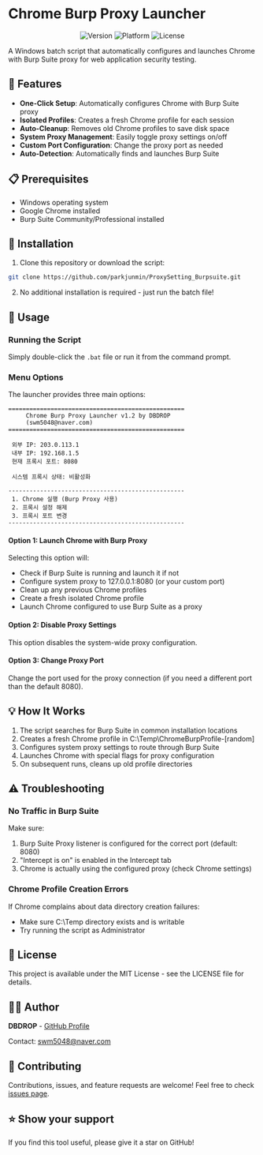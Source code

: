 # Chrome Burp Proxy Launcher

<div align="center">

![Version](https://img.shields.io/badge/version-1.2-blue.svg)
![Platform](https://img.shields.io/badge/platform-Windows-lightgrey.svg)
![License](https://img.shields.io/badge/license-MIT-green.svg)

</div>

A Windows batch script that automatically configures and launches Chrome with Burp Suite proxy for web application security testing.

## 🚀 Features

- **One-Click Setup**: Automatically configures Chrome with Burp Suite proxy
- **Isolated Profiles**: Creates a fresh Chrome profile for each session
- **Auto-Cleanup**: Removes old Chrome profiles to save disk space
- **System Proxy Management**: Easily toggle proxy settings on/off
- **Custom Port Configuration**: Change the proxy port as needed
- **Auto-Detection**: Automatically finds and launches Burp Suite

## 📋 Prerequisites

- Windows operating system
- Google Chrome installed
- Burp Suite Community/Professional installed

## 🔧 Installation

1. Clone this repository or download the script:
```bash
git clone https://github.com/parkjunmin/ProxySetting_Burpsuite.git
```

2. No additional installation is required - just run the batch file!

## 📖 Usage

### Running the Script

Simply double-click the `.bat` file or run it from the command prompt.

### Menu Options

The launcher provides three main options:

```
==================================================
     Chrome Burp Proxy Launcher v1.2 by DBDROP
     (swm5048@naver.com)
==================================================

 외부 IP: 203.0.113.1
 내부 IP: 192.168.1.5
 현재 프록시 포트: 8080

 시스템 프록시 상태: 비활성화

--------------------------------------------------
 1. Chrome 실행 (Burp Proxy 사용)
 2. 프록시 설정 해제
 3. 프록시 포트 변경
--------------------------------------------------
```

#### Option 1: Launch Chrome with Burp Proxy

Selecting this option will:
- Check if Burp Suite is running and launch it if not
- Configure system proxy to 127.0.0.1:8080 (or your custom port)
- Clean up any previous Chrome profiles
- Create a fresh isolated Chrome profile
- Launch Chrome configured to use Burp Suite as a proxy

#### Option 2: Disable Proxy Settings

This option disables the system-wide proxy configuration.

#### Option 3: Change Proxy Port

Change the port used for the proxy connection (if you need a different port than the default 8080).

## 💡 How It Works

1. The script searches for Burp Suite in common installation locations
2. Creates a fresh Chrome profile in C:\Temp\ChromeBurpProfile-[random]
3. Configures system proxy settings to route through Burp Suite
4. Launches Chrome with special flags for proxy configuration
5. On subsequent runs, cleans up old profile directories

## ⚠️ Troubleshooting

### No Traffic in Burp Suite

Make sure:
1. Burp Suite Proxy listener is configured for the correct port (default: 8080)
2. "Intercept is on" is enabled in the Intercept tab
3. Chrome is actually using the configured proxy (check Chrome settings)

### Chrome Profile Creation Errors

If Chrome complains about data directory creation failures:
- Make sure C:\Temp directory exists and is writable
- Try running the script as Administrator

## 📜 License

This project is available under the MIT License - see the LICENSE file for details.

## 👨‍💻 Author

**DBDROP** - [GitHub Profile](https://github.com/parkjunmin)

Contact: swm5048@naver.com

## 🤝 Contributing

Contributions, issues, and feature requests are welcome! Feel free to check [issues page](https://github.com/parkjunmin/ProxySetting_Burpsuite/issues).

## ⭐ Show your support

If you find this tool useful, please give it a star on GitHub!
